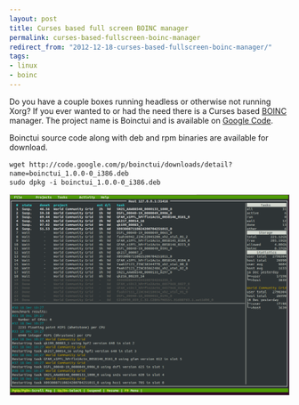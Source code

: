 ```yaml
---
layout: post
title: Curses based full screen BOINC manager
permalink: curses-based-fullscreen-boinc-manager
redirect_from: "2012-12-18-curses-based-fullscreen-boinc-manager/"
tags:
- linux
- boinc
---
```


Do you have a couple boxes running headless or otherwise not running Xorg? If you ever wanted to or had the need there is a Curses based [BOINC](http://boinc.berkeley.edu/) manager. The project name is Boinctui and is available on [Google Code](http://code.google.com/p/boinctui/).

Boinctui source code along with deb and rpm binaries are available for download.

    wget http://code.google.com/p/boinctui/downloads/detail?name=boinctui_1.0.0-0_i386.deb
    sudo dpkg -i boinctui_1.0.0-0_i386.deb

![boincui](/assets/img/boinctui.png)
